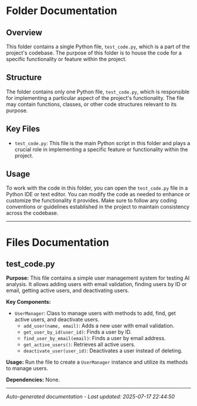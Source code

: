 # Folder Documentation

## Overview
This folder contains a single Python file, `test_code.py`, which is a part of the project's codebase. The purpose of this folder is to house the code for a specific functionality or feature within the project.

## Structure
The folder contains only one Python file, `test_code.py`, which is responsible for implementing a particular aspect of the project's functionality. The file may contain functions, classes, or other code structures relevant to its purpose.

## Key Files
- `test_code.py`: This file is the main Python script in this folder and plays a crucial role in implementing a specific feature or functionality within the project.

## Usage
To work with the code in this folder, you can open the `test_code.py` file in a Python IDE or text editor. You can modify the code as needed to enhance or customize the functionality it provides. Make sure to follow any coding conventions or guidelines established in the project to maintain consistency across the codebase.

---

# Files Documentation

## test_code.py

**Purpose:** This file contains a simple user management system for testing AI analysis. It allows adding users with email validation, finding users by ID or email, getting active users, and deactivating users.

**Key Components:**
- `UserManager`: Class to manage users with methods to add, find, get active users, and deactivate users.
  - `add_user(name, email)`: Adds a new user with email validation.
  - `get_user_by_id(user_id)`: Finds a user by ID.
  - `find_user_by_email(email)`: Finds a user by email address.
  - `get_active_users()`: Retrieves all active users.
  - `deactivate_user(user_id)`: Deactivates a user instead of deleting.

**Usage:** Run the file to create a `UserManager` instance and utilize its methods to manage users.

**Dependencies:** None.

---
*Auto-generated documentation - Last updated: 2025-07-17 22:44:50*
